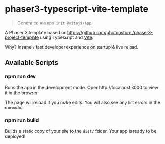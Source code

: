 # phaser3-typescript-vite-template

> Generated via `npm init @vitejs/app`.

A Phaser 3 template based on https://github.com/photonstorm/phaser3-project-template using Typescript and [Vite](https://vitejs.dev/).

Why? Insanely fast developer experience on startup & live reload.

## Available Scripts

### npm run dev

Runs the app in the development mode.
Open http://localhost:3000 to view it in the browser.

The page will reload if you make edits.
You will also see any lint errors in the console.

### npm run build

Builds a static copy of your site to the `dist/` folder.
Your app is ready to be deployed!
